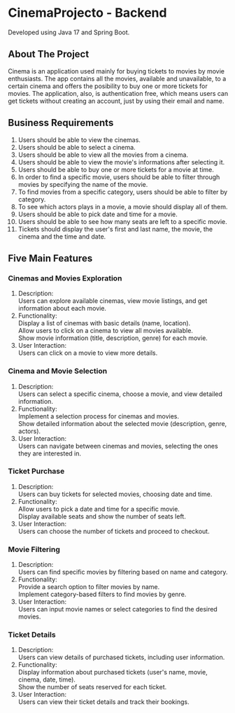 # CinemaProjecto - Backend
Developed using Java 17 and Spring Boot.

## About The Project
Cinema is an application used mainly for buying tickets to movies by movie enthusiasts. The app contains all the movies, available and unavailable, to a certain cinema and offers the posibility to buy one or more tickets for movies.
The application, also, is authentication free, which means users can get tickets without creating an account, just by using their email and name.
## Business Requirements
1. Users should be able to view the cinemas.
2. Users should be able to select a cinema.
3. Users should be able to view all the movies from a cinema.
4. Users should be able to view the movie's informations after selecting it.
5. Users should be able to buy one or more tickets for a movie at time.
6. In order to find a specific movie, users should be able to filter through movies by specifying the name of the movie.
7. To find movies from a specific category, users should be able to filter by category.
8. To see which actors plays in a movie, a movie should display all of them.
9. Users should be able to pick date and time for a movie.
10. Users should be able to see how many seats are left to a specific movie.
11. Tickets should display the user's first and last name, the movie, the cinema and the time and date.

## Five Main Features

### Cinemas and Movies Exploration

1. Description: <br>
Users can explore available cinemas, view movie listings, and get information about each movie.
2. Functionality: <br>
Display a list of cinemas with basic details (name, location). <br>
Allow users to click on a cinema to view all movies available. <br>
Show movie information (title, description, genre) for each movie.
3. User Interaction: <br>
Users can click on a movie to view more details.

### Cinema and Movie Selection

1. Description: <br> Users can select a specific cinema, choose a movie, and view detailed information.
2. Functionality: <br>
Implement a selection process for cinemas and movies. <br>
Show detailed information about the selected movie (description, genre, actors).
3. User Interaction: <br>
Users can navigate between cinemas and movies, selecting the ones they are interested in.

### Ticket Purchase

1. Description: <br> Users can buy tickets for selected movies, choosing date and time.
2. Functionality: <br>
Allow users to pick a date and time for a specific movie. <br>
Display available seats and show the number of seats left.
3. User Interaction: <br>
Users can choose the number of tickets and proceed to checkout.

### Movie Filtering

1. Description: <br> Users can find specific movies by filtering based on name and category.
2. Functionality: <br>
Provide a search option to filter movies by name. <br>
Implement category-based filters to find movies by genre. 
3. User Interaction: <br>
Users can input movie names or select categories to find the desired movies.

### Ticket Details

1. Description:  <br> Users can view details of purchased tickets, including user information.
2. Functionality: <br>
Display information about purchased tickets (user's name, movie, cinema, date, time). <br>
Show the number of seats reserved for each ticket.
3. User Interaction: <br>
Users can view their ticket details and track their bookings.

